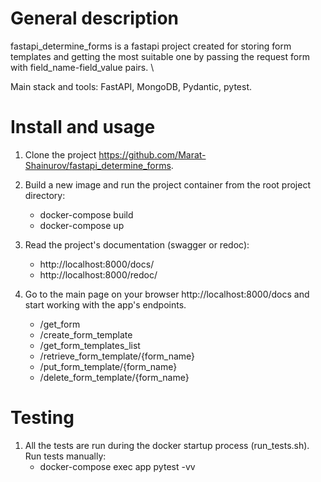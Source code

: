 # General description
fastapi_determine_forms is a fastapi project created for storing form templates and getting the most suitable one 
by passing the request form with field_name-field_value pairs. \

Main stack and tools: FastAPI, MongoDB, Pydantic, pytest.

# Install and usage
1. Clone the project https://github.com/Marat-Shainurov/fastapi_determine_forms.

2. Build a new image and run the project container from the root project directory:
   - docker-compose build
   - docker-compose up

3. Read the project's documentation (swagger or redoc):
   - http://localhost:8000/docs/
   - http://localhost:8000/redoc/

4. Go to the main page on your browser http://localhost:8000/docs and start working with the app's endpoints.
   - /get_form
   - /create_form_template
   - /get_form_templates_list
   - /retrieve_form_template/{form_name}
   - /put_form_template/{form_name}
   - /delete_form_template/{form_name}

# Testing
1. All the tests are run during the docker startup process (run_tests.sh). \
   Run tests manually:
   - docker-compose exec app pytest -vv
